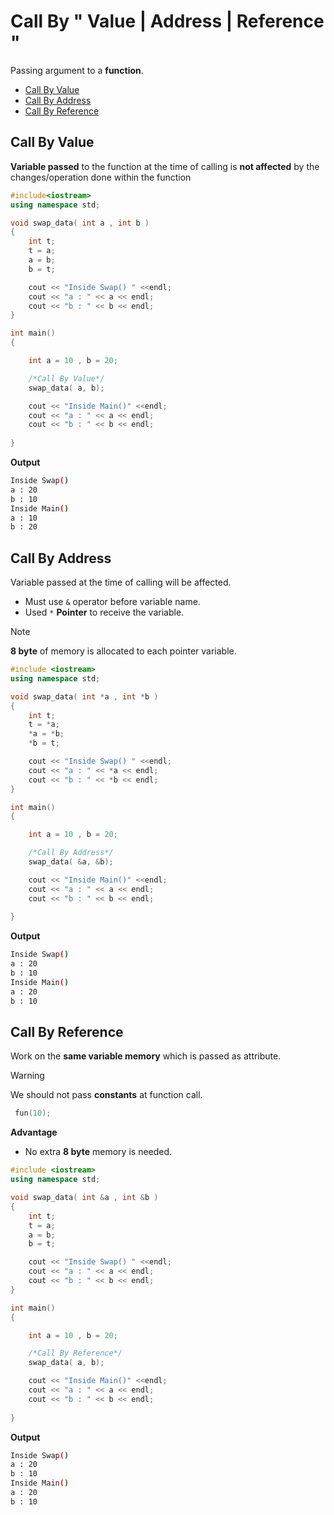# Call By " Value | Address | Reference "

Passing argument to a **function**.    
- [Call By Value](#call-by-value)
- [Call By Address](#call-by-address)
- [Call By Reference](#call-by-reference)

## Call By Value
**Variable passed** to the function at the time of calling is **not affected** by the changes/operation done within the function
```c++
#include<iostream>
using namespace std;
```
```c++
void swap_data( int a , int b )
{
    int t;
    t = a;
    a = b;
    b = t;

    cout << "Inside Swap() " <<endl;
    cout << "a : " << a << endl;
    cout << "b : " << b << endl;
}
```
```c++
int main()
{

    int a = 10 , b = 20;

    /*Call By Value*/
    swap_data( a, b);

    cout << "Inside Main()" <<endl;
    cout << "a : " << a << endl;
    cout << "b : " << b << endl;
   
}
```

**Output**
```sh
Inside Swap()
a : 20
b : 10
Inside Main()
a : 10
b : 20
```


## Call By Address 
Variable passed at the time of calling will be affected.   
- Must use `&` operator before variable name.
- Used `*` **Pointer** to receive the variable.   

>[!Note]  
> **8 byte** of memory is allocated to each pointer variable.   

```c++
#include <iostream>
using namespace std;
```
```c++
void swap_data( int *a , int *b )
{
    int t;
    t = *a;
    *a = *b;
    *b = t;

    cout << "Inside Swap() " <<endl;
    cout << "a : " << *a << endl;
    cout << "b : " << *b << endl;
}
```
```c++
int main()
{

    int a = 10 , b = 20;

    /*Call By Address*/
    swap_data( &a, &b);

    cout << "Inside Main()" <<endl;
    cout << "a : " << a << endl;
    cout << "b : " << b << endl;
   
}

```
**Output**
```sh
Inside Swap()
a : 20
b : 10 
Inside Main()
a : 20
b : 10
```

## Call By Reference 
Work on the **same variable memory** which is passed as attribute.    
>[!Warning]   
> We should not pass **constants** at function call.
> ```c++
>  fun(10);
> ```
**Advantage**  
- No extra **8 byte** memory is needed.
```c++
#include <iostream>
using namespace std;
```
```c++
void swap_data( int &a , int &b )
{
    int t;
    t = a;
    a = b;
    b = t;

    cout << "Inside Swap() " <<endl;
    cout << "a : " << a << endl;
    cout << "b : " << b << endl;
}
```
```c++
int main()
{

    int a = 10 , b = 20;

    /*Call By Reference*/
    swap_data( a, b);

    cout << "Inside Main()" <<endl;
    cout << "a : " << a << endl;
    cout << "b : " << b << endl;
   
}

```
**Output**
```sh
Inside Swap()
a : 20
b : 10 
Inside Main()
a : 20
b : 10
```
